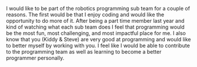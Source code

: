 I would like to be part of the robotics programming sub team for a couple of reasons. The first would be that I enjoy coding and would like the opportunity to do more of it. After being a part time member last year and kind of watching what each sub team does I feel that programming would be the most fun, most challenging, and most impactful place for me. I also know that you (Kiddy & Steve) are very good at programming and would like to better myself by working with you. I feel like I would be able to contribute to the programming team as well as learning to become a better programmer personally.

